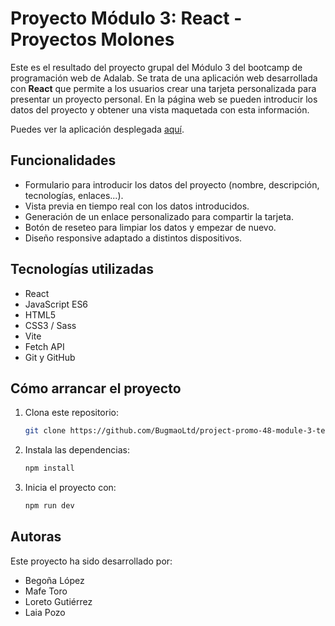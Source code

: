 # Proyecto Módulo 3: React - Proyectos Molones

Este es el resultado del proyecto grupal del Módulo 3 del bootcamp de programación web de Adalab. Se trata de una aplicación web desarrollada con **React** que permite a los usuarios crear una tarjeta personalizada para presentar un proyecto personal. En la página web se pueden introducir los datos del proyecto y obtener una vista maquetada con esta información.

Puedes ver la aplicación desplegada [aquí](https://bugmaoltd.github.io/project-promo-48-module-3-team-2/).

## Funcionalidades

- Formulario para introducir los datos del proyecto (nombre, descripción, tecnologías, enlaces...).
- Vista previa en tiempo real con los datos introducidos.
- Generación de un enlace personalizado para compartir la tarjeta.
- Botón de reseteo para limpiar los datos y empezar de nuevo.
- Diseño responsive adaptado a distintos dispositivos.

## Tecnologías utilizadas

- React
- JavaScript ES6
- HTML5
- CSS3 / Sass
- Vite
- Fetch API
- Git y GitHub

## Cómo arrancar el proyecto

1. Clona este repositorio:

   ```sh
   git clone https://github.com/BugmaoLtd/project-promo-48-module-3-team-2.git
   ```
2. Instala las dependencias:
   ```sh
   npm install
   ```
4. Inicia el proyecto con:
   ```sh
   npm run dev
   ```

## Autoras

Este proyecto ha sido desarrollado por:
- Begoña López
- Mafe Toro
- Loreto Gutiérrez
- Laia Pozo
